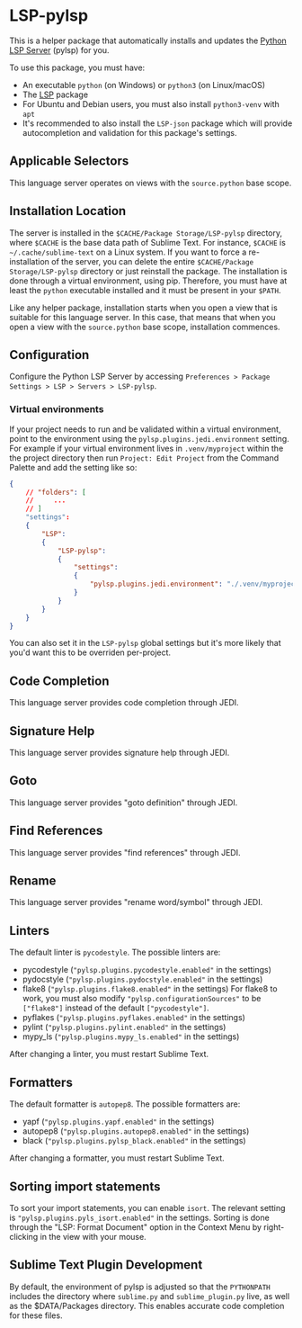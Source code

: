 # LSP-pylsp

This is a helper package that automatically installs and updates the
[Python LSP Server](https://github.com/python-lsp/python-lsp-server) (pylsp) for you.

To use this package, you must have:

- An executable `python` (on Windows) or `python3` (on Linux/macOS)
- The [LSP](https://packagecontrol.io/packages/LSP) package
- For Ubuntu and Debian users, you must also install `python3-venv` with `apt`
- It's recommended to also install the `LSP-json` package which will provide autocompletion and validation for this package's settings.

## Applicable Selectors

This language server operates on views with the `source.python` base scope.

## Installation Location

The server is installed in the `$CACHE/Package Storage/LSP-pylsp` directory, where `$CACHE` is the base data path of Sublime Text.
For instance, `$CACHE` is `~/.cache/sublime-text` on a Linux system. If you want to force a re-installation of the server,
you can delete the entire `$CACHE/Package Storage/LSP-pylsp` directory or just reinstall the package. The installation is done through a virtual environment, using
pip. Therefore, you must have at least the `python` executable installed and it must be present in your `$PATH`.

Like any helper package, installation starts when you open a view that is suitable for this language server. In this
case, that means that when you open a view with the `source.python` base scope, installation commences.

## Configuration

Configure the Python LSP Server by accessing `Preferences > Package Settings > LSP > Servers > LSP-pylsp`.

### Virtual environments

If your project needs to run and be validated within a virtual environment, point to the environment using the `pylsp.plugins.jedi.environment` setting. For example if your virtual environment lives in `.venv/myproject` within the the project directory then run `Project: Edit Project` from the Command Palette and add the setting like so:

```json
{
    // "folders": [
    //     ...
    // ]
    "settings":
    {
        "LSP":
        {
            "LSP-pylsp":
            {
                "settings":
                {
                    "pylsp.plugins.jedi.environment": "./.venv/myproject"
                }
            }
        }
    }
}
```

You can also set it in the `LSP-pylsp` global settings but it's more likely that you'd want this to be overriden per-project.

## Code Completion

This language server provides code completion through JEDI.

## Signature Help

This language server provides signature help through JEDI.

## Goto

This language server provides "goto definition" through JEDI.

## Find References

This language server provides "find references" through JEDI.

## Rename

This language server provides "rename word/symbol" through JEDI.

## Linters

The default linter is `pycodestyle`. The possible linters are:

- pycodestyle (`"pylsp.plugins.pycodestyle.enabled"` in the settings)
- pydocstyle (`"pylsp.plugins.pydocstyle.enabled"` in the settings)
- flake8 (`"pylsp.plugins.flake8.enabled"` in the settings)
  For flake8 to work, you must also modify `"pylsp.configurationSources"` to be `["flake8"]` instead of the default
  `["pycodestyle"]`.
- pyflakes (`"pylsp.plugins.pyflakes.enabled"` in the settings)
- pylint (`"pylsp.plugins.pylint.enabled"` in the settings)
- mypy_ls (`"pylsp.plugins.mypy_ls.enabled"` in the settings)

After changing a linter, you must restart Sublime Text.

## Formatters

The default formatter is `autopep8`. The possible formatters are:

- yapf (`"pylsp.plugins.yapf.enabled"` in the settings)
- autopep8 (`"pylsp.plugins.autopep8.enabled"` in the settings)
- black (`"pylsp.plugins.pylsp_black.enabled"` in the settings)

After changing a formatter, you must restart Sublime Text.

## Sorting import statements

To sort your import statements, you can enable `isort`. The relevant setting is `"pylsp.plugins.pyls_isort.enabled"` in
the settings. Sorting is done through the "LSP: Format Document" option in the Context Menu by right-clicking in the
view with your mouse.

## Sublime Text Plugin Development

By default, the environment of pylsp is adjusted so that the `PYTHONPATH` includes the directory where `sublime.py` and
`sublime_plugin.py` live, as well as the $DATA/Packages directory. This enables accurate code completion for these
files.
